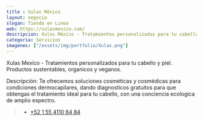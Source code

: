 ```yaml
---
title : Xulas México
layout: negocio
slogan: Tienda en Linea
web: https://xulasmexico.com/
descripcion: Xulas México - Tratamientos personalizados para tu cabello y piel.
categoria: Servicios
imagenes: ["/assets/img/portfolio/Xulas.png"]
---
```


 Xulas Mexico - Tratamientos personalizados para tu cabello y piel. Productos sustentables, organicos y veganos.

Descripción: Te ofrecemos soluciones cosméticas y cosmédicas para condiciones dermocapilares, dando diagnosticos gratuitos para que obtengas el tratamiento ideal para tu cabello, con una conciencia ecologica de amplio espectro.

>*  <a href="tel:+5215541106484">+52 1 55 4110 64 84</a>